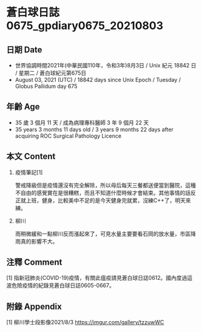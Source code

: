 [_metadata_:encoding]: - "utf-8"
[_metadata_:language]: - "zh-Hant-TW"
[_metadata_:fileformat]: - "markdown"
[_metadata_:MIME_type]: - "text/plain"
[_metadata_:markdown_version]: - "commonmark version 0.30"
[_metadata_:markdown_spec]: - "https://spec.commonmark.org/0.30/"

# 蒼白球日誌0675_gpdiary0675_20210803 #

## 日期 Date ##

* 世界協調時間2021年(中華民國110年，令和3年)8月3日 / Unix 紀元 18842 日 / 星期二 / 蒼白球紀元第675日
* August 03, 2021 (UTC) / 18842 days since Unix Epoch / Tuesday / Globus Pallidum day 675

## 年齡 Age ##

* 35 歲 3 個月 11 天 / 成為病理專科醫師 3 年 9 個月 22 天
* 35 years 3 months 11 days old / 3 years 9 months 22 days after acquiring ROC Surgical Pathology Licence

## 本文 Content ##

1. 疫情筆記[1]

    警戒降級但是疫情還沒有完全解除，所以母后每天三餐都送便當到醫院，這種不自由的感覺實在是很糟糕，而且不知道什麼時候才會結束。其他事情的話反正就上班，健身，比較美中不足的是今天健身完就累，沒練C++了，明天來練。
    
2. 柳川

    雨稍微緩和一點柳川反而漲起來了，可見水量主要要看石岡的放水量，市區降雨真的影響不大。    

## 注釋 Comment ##

[1] 指新冠肺炎(COVID-19)疫情，有關此瘟疫請見蒼白球日誌0612。國內度過這波危險疫情的紀錄見蒼白球日誌0605-0667。

## 附錄 Appendix ##

[1] 柳川學士段影像2021/8/3 https://imgur.com/gallery/tzzuwWC